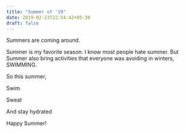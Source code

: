 ```yaml
---
title: "Summer of '19"
date: 2019-02-23T22:54:42+05:30
draft: false
---
```


Summers are coming around. 

Summer is my favorite season. I know most people hate summer. But Summer also bring activities that everyone was avoiding in winters, SWIMMING.

So this summer,

Swim <i class="fa fa-swimmer"></i> 

Sweat <i class="fa fa-grin-beam-sweat"></i> 

And stay hydrated <i class="fa fa-beer"></i>

Happy Summer! <i class="fa fa-sun"></i>
